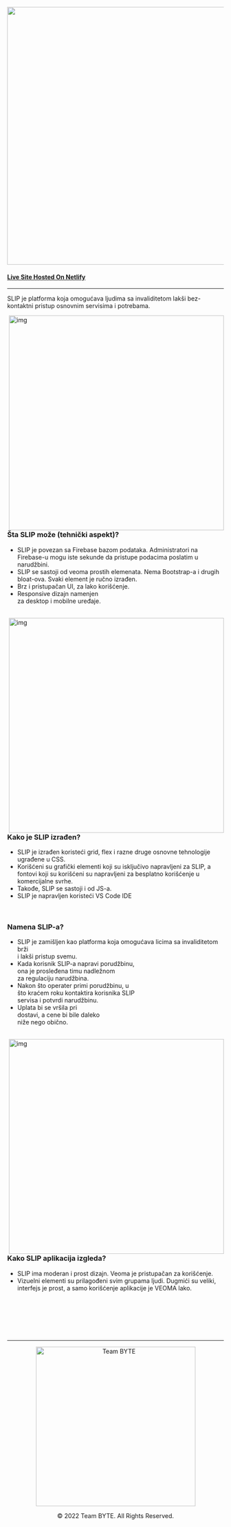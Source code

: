 <p align="center"><img style="width:600px;" src="https://i.imgur.com/IIeTgW7.png" align="center"></p>

#### [Live Site Hosted On Netlify](https://slip.netlify.com/)

------------

SLIP je platforma koja omogućava ljudima sa invaliditetom lakši bez-kontaktni pristup osnovnim servisima i potrebama.

<img src="https://i.imgur.com/pYeuJez.png" alt="img" align="right" width="500px">  

<br>

### Šta SLIP može (tehnički aspekt)?
- SLIP je povezan sa Firebase bazom podataka. Administratori na Firebase-u mogu iste sekunde da pristupe podacima poslatim u narudžbini.
- SLIP se sastoji od veoma prostih elemenata. Nema Bootstrap-a i drugih bloat-ova. Svaki element je ručno izrađen.
- Brz i pristupačan UI, za lako korišćenje.
- Responsive dizajn namenjen <br>za desktop i mobilne uređaje.

<br>

<img src="https://i.imgur.com/XAcJ1Hx.png" alt="img" align="right" width="500px">

<br>

### Kako je SLIP izrađen?
- SLIP je izrađen koristeći grid, flex i razne druge osnovne tehnologije ugrađene u CSS. 
- Korišćeni su grafički elementi koji su isključivo napravljeni za SLIP, a fontovi koji su korišćeni su napravljeni za besplatno korišćenje u komercijalne svrhe.
- Takođe, SLIP se sastoji i od JS-a.
- SLIP je napravljen koristeći VS Code IDE
  
<br>

### Namena SLIP-a?
- SLIP je zamišljen kao platforma koja omogućava licima sa invaliditetom brži <br>i lakši pristup svemu.
- Kada korisnik SLIP-a napravi porudžbinu, <br>ona je prosleđena timu nadležnom <br>za regulaciju narudžbina.
- Nakon što operater primi porudžbinu, u <br>što kraćem roku kontaktira korisnika SLIP <br>servisa i potvrdi narudžbinu.
- Uplata bi se vršila pri <br>dostavi, a cene bi bile daleko <br>niže nego obično.
  
<br>

<img src="https://i.imgur.com/h5U25Ok.png" alt="img" align="right" width="500px">

<br>

### Kako SLIP aplikacija izgleda?
- SLIP ima moderan i prost dizajn. Veoma je pristupačan za korišćenje.
- Vizuelni elementi su prilagođeni svim grupama ljudi. Dugmići su veliki, interfejs je prost, a samo korišćenje aplikacije je VEOMA lako.


<br><br><br><br><br>

------------

<p align="center">
<img src="https://cdn.discordapp.com/attachments/753225046620897281/959566469115572234/byte-logo.webp" alt="Team BYTE" align="center" width="371px"></p>
<p align="center">© 2022 Team BYTE. All Rights Reserved.</p>
